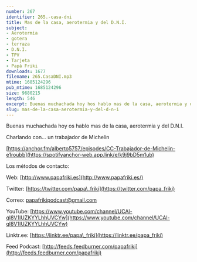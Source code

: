 ```yaml
---
number: 267
identifier: 265.-casa-dni
title: Mas de la casa, aerotermia y del D.N.I.
subject:
- Aerotermia
- gotera
- terraza
- D.N.I.
- TPV
- Tarjeta
- Papá Friki
downloads: 1677
filename: 265.CasaDNI.mp3
mtime: 1685124296
pub_mtime: 1685124296
size: 9680215
length: 546
excerpt: Buenas muchachada hoy hos hablo mas de la casa, aerotermia y del D.N.I.
slug: mas-de-la-casa-aerotermia-y-del-d-n-i
---
```

Buenas muchachada hoy os hablo mas de la casa, aerotermia y del D.N.I.

Charlando con... un trabajador de Michelin

[https://anchor.fm/alberto5757/episodes/CC-Trabajador-de-Michelin-e1roubb](https://spotifyanchor-web.app.link/e/k9j9bD5m1ub)

Los métodos de contacto:

Web: [http://www.papafriki.es](http://www.papafriki.es/)

Twitter: [https://twitter.com/papa\_friki](https://twitter.com/papa_friki)

Correo: [papafrikipodcast@gmail.com](https://archive.org/details/papafrikipodast@gmail.com)

YouTube: [https://www.youtube.com/channel/UCAl-ql8V1IUZKYYLhhUVCYw](https://www.youtube.com/channel/UCAl-ql8V1IUZKYYLhhUVCYw)

Linktr.ee: [https://linktr.ee/papa\_friki](https://linktr.ee/papa_friki)

Feed Podcast: [http://feeds.feedburner.com/papafriki](http://feeds.feedburner.com/papafriki)